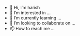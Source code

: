 - 👋 Hi, I’m harish
- 👀 I’m interested in ...
- 🌱 I’m currently learning ...
- 💞️ I’m looking to collaborate on ...
- 📫 How to reach me ...

<!---
harishrtvm/harishrtvm is a ✨ special ✨ repository because its `README.md` (this file) appears on your GitHub profile.
You can click the Preview link to take a look at your changes.
--->
